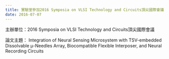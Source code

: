 ```yaml
---
title: 實驗室參加2016 Symposia on VLSI Technology and Circuits頂尖國際會議
date: 2016-07-07
---
```

主辦單位：2016 Symposia on VLSI Technology and Circuits頂尖國際會議

論文主題： Integration of Neural Sensing Microsystem with TSV-embedded Dissolvable μ-Needles Array, Biocompatible Flexible Interposer, and Neural Recording Circuits
